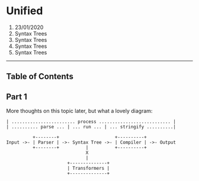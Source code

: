 # Unified
1. 23/01/2020
2. Syntax Trees
3. Syntax Trees
4. Syntax Trees
5. Syntax Trees
---

## Table of Contents


## Part 1

More thoughts on this topic later, but what a lovely diagram:

```
| ........................ process ........................... |
| .......... parse ... | ... run ... | ... stringify ..........|

          +--------+                     +----------+
Input ->- | Parser | ->- Syntax Tree ->- | Compiler | ->- Output
          +--------+          |          +----------+
                              X
                              |
                       +--------------+
                       | Transformers |
                       +--------------+

```